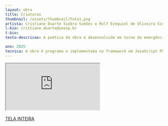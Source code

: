 ```yaml
---
layout: obra
title: Criaturas
thumbnail: /assets/thumbnail/Foto1.png
artista: Cristiane Duarte Siebra Simões e Rolf Ezequiel de Oliveira Simoes
l-bio: cristiane.duarte@unesp.br
t-bio: 
texto-descricao: A poética da obra é desenvolvida em torno da emergência da vida a partir de elementos mais simples. O som de base, constante e grave ao fundo, cria um contraste com a delicadeza dos movimentos das criaturas. O espaço é preenchido pelo som, que remete a profundezas oceânicas e uma sensação de estar submerso na água. Sobre a base sonora, ruídos emitidos pelas criaturas podem ser ouvidos. São texturas granulares de inspiração aquática, lembrando pequenos estalos de organismos marinhos (crustáceos, camarão). Esses sons individuais intensificam-se e alteram o panorama estéreo conforme a atividade e a posição de cada criatura na tela. Ao evoluírem, ganhando novos nós e arestas, as criaturas também emitem um novo ruído, breve e visceral, remetendo uma transformação. Essa composição sonora em camadas, sincronizada com os movimentos e atividades das criaturas, conferem uma ambiência sensorial que amplifica a percepção de vida e autonomia das criaturas. O resultado dessa convergência visual e sonora é uma experiência estética imersiva, na qual o público percebe um sistema coeso e orgânico.

ano: 2025
tecnica: A obra é programa e implementada no framework em JavaScript P5.js. Cada criatura é essencialmente representada por um grafo, cujos nós e arestas definem o corpo das criaturas. A obra faz uso de um modelo auto-gerativo baseado nos estudos de Wolfram (2020).
---
```

<div class="responsive-iframe">
<iframe class="frame" scrolling="no" src="https://crisduarte.github.io/criaturas/"></iframe>
</div>
<br>
<a href="https://crisduarte.github.io/criaturas/" target="_blank">TELA INTEIRA</a>
